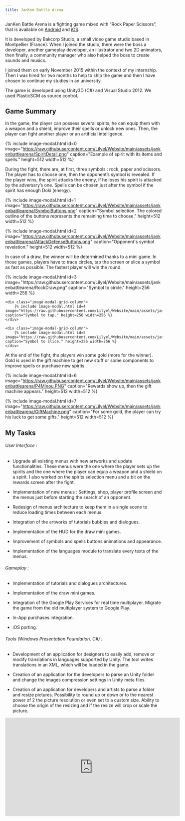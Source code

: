 ```yaml
---
title: JanKen Battle Arena
---
```


JanKen Battle Arena is a fighting game mixed with “Rock Paper Scissors”, that is available on [Android](https://play.google.com/store/apps/details?id=com.bakcorpstudio.jba&hl=en) and [iOS](https://apps.apple.com/us/app/jan-ken-battle-arena/id1160328096).

It is developed by Bakcorp Studio, a small video game studio based in Montpellier (France). When I joined the studio, there were the boss a developer, another gameplay developer, an illustrator and two 2D animators, then finally, a community manager who also helped the boss to create sounds and musics.

I joined them on early November 2015 within the context of my internship. Then I was hired for two months to help to ship the game and then I have chosen to continue my studies in an university.​

The game is developed using Unity3D (C#) and Visual Studio 2012. We used PlasticSCM as source control.

## Game Summary

In the game, the player can possess several spirits, he can equip them with a weapon and a shield, improve their spells or unlock new ones. Then, the player can fight another player or an artificial intelligence.

{% include image-modal.html id=0 image="https://raw.githubusercontent.com/Lilyel/Website/main/assets/jankenbattlearena/SpiritDetail.png" caption="Example of spirit with its items and spells." height=512 width=512 %}

During the fight, there are, at first, three symbols : rock, paper and scissors. The player has to choose one, then the opponent’s symbol is revealed. If the player wins, the spirit attacks the enemy, if he loses his spirit is attacked by the adversary’s one. Spells can be chosen just after the symbol if the spirit has enough Doki (energy).

{% include image-modal.html id=1 image="https://raw.githubusercontent.com/Lilyel/Website/main/assets/jankenbattlearena/SymbolButtons.png" caption="Symbol selection. The colored outline of the buttons represents the remaining time to choose." height=512 width=512 %}

{% include image-modal.html id=2 image="https://raw.githubusercontent.com/Lilyel/Website/main/assets/jankenbattlearena/AttackDefenseButtons.png" caption="Opponent's symbol revelation." height=512 width=512 %}

In case of a draw, the winner will be determined thanks to a mini game. In those games, players have to trace circles, tap the screen or slice a symbol as fast as possible. The fastest player will win the round.

<div class="image-modal-grid-row"> 
    <div class="image-modal-grid-column">
        {% include image-modal.html id=3 image="https://raw.githubusercontent.com/Lilyel/Website/main/assets/jankenbattlearena/RockDraw.png" caption="Symbol to circle." height=256 width=256 %}
    </div>

    <div class="image-modal-grid-column">
        {% include image-modal.html id=4 image="https://raw.githubusercontent.com/Lilyel/Website/main/assets/jankenbattlearena/ScissorsDraw.png" caption="Symbol to tap." height=256 width=256 %}
    </div>

    <div class="image-modal-grid-column">
        {% include image-modal.html id=5 image="https://raw.githubusercontent.com/Lilyel/Website/main/assets/jankenbattlearena/PaperDraw.png" caption="Symbol to slice." height=256 width=256 %}
    </div>
</div>

At the end of the fight, the players win some gold (more for the winner). Gold is used in the gift machine to get new stuff or some components to improve spells or purchase new spirits.

{% include image-modal.html id=6 image="https://raw.githubusercontent.com/Lilyel/Website/main/assets/jankenbattlearena/P4Minou.PNG" caption="Rewards show up, then the gift machine appears." height=512 width=512 %}

{% include image-modal.html id=7 image="https://raw.githubusercontent.com/Lilyel/Website/main/assets/jankenbattlearena/GiftMachine.png" caption="For some gold, the player can try his luck to get some gifts." height=512 width=512 %}

## My Tasks

###### *User Interface* :

- Upgrade all existing menus with new artworks and update functionalities. These menus were the one where the player sets up the spirits and the one where the player can equip a weapon and a shield on a spirit. I also worked on the spirits selection menu and a bit on the rewards screen after the fight.

- Implementation of new menus : Settings, shop, player profile screen and the menus just before starting the search of an opponent.

- Redesign of menus architecture to keep them in a single scene to reduce loading times between each menus.

- Integration of the artworks of tutorials bubbles and dialogues.

- Implementation of the HUD for the draw mini games.

- Improvement of symbols and spells buttons animations and appearance.

- Implementation of the languages module to translate every texts of the menus.

###### *Gameplay* :

- Implementation of tutorials and dialogues architectures.

- Implementation of the draw mini games.

- Integration of the Google Play Services for real time multiplayer. Migrate the game from the old multiplayer system to Google Play.

- In-App purchases integration.

- iOS porting.​

###### *Tools* (Windows Presentation Foundation, C#) :

- Development of an application for designers to easily add, remove or modify translations in languages supported by Unity. The tool writes translations in an XML, which will be loaded in the game.

- Creation of an application for the developers to parse an Unity folder and change the images compression settings in Unity meta files.

- Creation of an application for developers and artists to parse a folder and resize pictures. Possibility to round up or down or to the nearest power of 2 the picture resolution or even set to a custom size. Ability to choose the origin of the resizing and if the resize will crop or scale the picture.

<div style="text-align:center">
    <iframe width="560" height="315" src="https://www.youtube.com/embed/btadhEyXHpA" title="YouTube video player" frameborder="0" allow="accelerometer; autoplay; clipboard-write; encrypted-media; gyroscope; picture-in-picture" allowfullscreen></iframe>
</div>